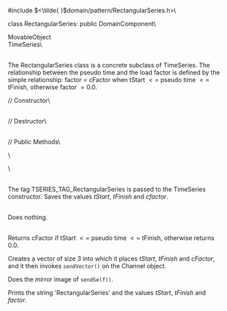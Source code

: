 \
\#include $<\tilde{ }$domain/pattern/RectangularSeries.h$>$\

class RectangularSeries: public DomainComponent\

MovableObject\
TimeSeries\

\
The RectangularSeries class is a concrete subclass of TimeSeries. The
relationship between the pseudo time and the load factor is defined by
the simple relationship: factor $=$ cFactor when tStart $<=$ pseudo time
$<=$ tFinish, otherwise factor $=0.0$.

// Constructor\

\
// Destructor\

\
// Public Methods\

\

\

\
The tag TSERIES_TAG_RectangularSeries is passed to the TimeSeries
constructor. Saves the values *tStart*, *tFinish* and *cfactor*.

\
Does nothing.

\
Returns cFactor if tStart $<=$ pseudo time $<=$ tFinish, otherwise
returns $0.0$.

Creates a vector of size 3 into which it places *tStart*, *tFinish* and
*cFactor*, and it then invokes `sendVector()` on the Channel object.

Does the mirror image of `sendSelf()`.

Prints the string 'RectangularSeries' and the values *tStart*, *tFinish*
and *factor*.
